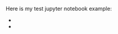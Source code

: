 Here is my test jupyter notebook example:
- [My test map]:[https://zhihu3456.github.io/Dispaly_py/test_map.html]
- [My test html]:[https://zhihu3456.github.io/Dispaly_py/test.html]
